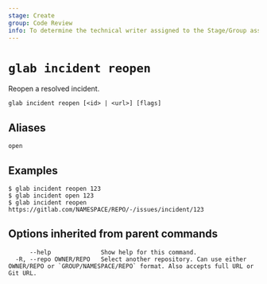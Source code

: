 ```yaml
---
stage: Create
group: Code Review
info: To determine the technical writer assigned to the Stage/Group associated with this page, see https://about.gitlab.com/handbook/product/ux/technical-writing/#assignments
---
```


<!--
This documentation is auto generated by a script.
Please do not edit this file directly. Run `make gen-docs` instead.
-->

# `glab incident reopen`

Reopen a resolved incident.

```plaintext
glab incident reopen [<id> | <url>] [flags]
```

## Aliases

```plaintext
open
```

## Examples

```console
$ glab incident reopen 123
$ glab incident open 123
$ glab incident reopen https://gitlab.com/NAMESPACE/REPO/-/issues/incident/123

```

## Options inherited from parent commands

```plaintext
      --help              Show help for this command.
  -R, --repo OWNER/REPO   Select another repository. Can use either OWNER/REPO or `GROUP/NAMESPACE/REPO` format. Also accepts full URL or Git URL.
```
